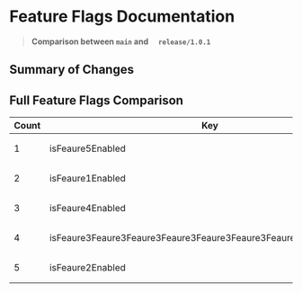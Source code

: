 # Feature Flags Documentation

> **Comparison between `main` and `  release/1.0.1`**

## Summary of Changes
## Full Feature Flags Comparison
| Count | Key | Release Value (`  release/1.0.1`) | Main Value | Status |
|-------|-----|-----------------|------------|--------|
| 1 | isFeaure5Enabled | `ENABLE_FEATURE_5` | `ENABLE_FEATURE_5` | **Unchanged ⚪** |
| 2 | isFeaure1Enabled | `ENABLE_FEATURE_1` | `ENABLE_FEATURE_1` | **Unchanged ⚪** |
| 3 | isFeaure4Enabled | `ENABLE_FEATURE_4` | `ENABLE_FEATURE_4` | **Unchanged ⚪** |
| 4 | isFeaure3Feaure3Feaure3Feaure3Feaure3Feaure3Feaure3Feaure3Enabled | `ENABLE_Feaure3Feaure3Feaure3Feaure3Feaure3Feaure3Feaure3Feaure_3` | `ENABLE_Feaure3Feaure3Feaure3Feaure3Feaure3Feaure3Feaure3Feaure_3` | **Unchanged ⚪** |
| 5 | isFeaure2Enabled | `ENABLE_FEATURE_2` | `ENABLE_FEATURE_2` | **Unchanged ⚪** |
